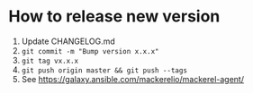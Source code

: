How to release new version
==========================

1. Update CHANGELOG.md
1. `git commit -m "Bump version x.x.x"`
1. `git tag vx.x.x`
1. `git push origin master && git push --tags`
1. See  https://galaxy.ansible.com/mackerelio/mackerel-agent/
